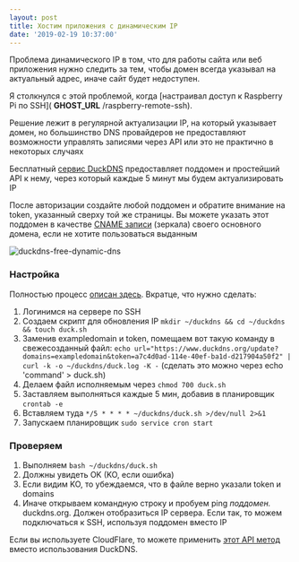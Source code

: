 ```yaml
---
layout: post
title: Хостим приложения с динамическим IP
date: '2019-02-19 10:37:00'
---
```


Проблема динамического IP в том, что для работы сайта или веб приложения нужно следить за тем, чтобы домен всегда указывал на актуальный адрес, иначе сайт будет недоступен.

Я столкнулся с этой проблемой, когда [настраивал доступ к Raspberry Pi по SSH]( __GHOST_URL__ /raspberry-remote-ssh).

Решение лежит в регулярной актуализации IP, на который указывает домен, но большинство DNS провайдеров не предоставляют возможности управлять записями через API или это не практично в некоторых случаях

<!--kg-card-begin: markdown-->

Бесплатный [сервис DuckDNS](https://www.duckdns.org/install.jsp) предоставляет поддомен и простейший API к нему, через который каждые 5 минут мы будем актуализировать IP

После авторизации создайте любой поддомен и обратите внимание на token, указанный сверху той же страницы. Вы можете указать этот поддомен в качестве [CNAME записи](https://yandex.ru/support/pdd/set-mail/cname.html) (зеркала) своего основного домена, если не хотите пользоваться выданным

![duckdns-free-dynamic-dns](https://s3.blog.amd-nick.me/2019/02/duckdns-free-dynamic-dns.png)

### Настройка

Полностью процесс [описан здесь](https://www.duckdns.org/install.jsp). Вкратце, что нужно сделать:

1. Логинимся на сервере по SSH
2. Создаем скрипт для обновления IP `mkdir ~/duckdns && cd ~/duckdns && touch duck.sh`
3. Заменив exampledomain и token, помещаем вот такую команду в свежесозданный файл: `echo url="https://www.duckdns.org/update?domains=exampledomain&token=a7c4d0ad-114e-40ef-ba1d-d217904a50f2" | curl -k -o ~/duckdns/duck.log -K -` (сделать это можно через echo 'command' \> duck.sh)
4. Делаем файл исполняемым через `chmod 700 duck.sh`
5. Заставляем выполняться каждые 5 мин, добавив в планировщик `crontab -e`
6. Вставляем туда `*/5 * * * * ~/duckdns/duck.sh >/dev/null 2>&1`
7. Запускаем планировщик `sudo service cron start`

### Проверяем

1. Выполняем `bash ~/duckdns/duck.sh`
2. Должны увидеть OK (KO, если ошибка)
3. Если видим KO, то убеждаемся, что в файле верно указали token и domains
4. Иначе открываем командную строку и пробуем ping _поддомен._ duckdns.org. Должен отобразиться IP сервера. Если так, то можем подключаться к SSH, используя поддомен вместо IP
<!--kg-card-end: markdown-->

Если вы используете CloudFlare, то можете применить [этот API метод](https://api.cloudflare.com/#dns-records-for-a-zone-update-dns-record) вместо использования DuckDNS.

